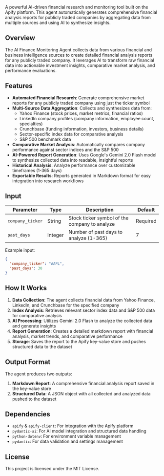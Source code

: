 A powerful AI-driven financial research and monitoring tool built on the Apify platform. This agent automatically generates comprehensive financial analysis reports for publicly traded companies by aggregating data from multiple sources and using AI to synthesize insights.

## Overview

The AI Finance Monitoring Agent collects data from various financial and business intelligence sources to create detailed financial analysis reports for any publicly traded company. It leverages AI to transform raw financial data into actionable investment insights, comparative market analysis, and performance evaluations.

## Features

- **Automated Financial Research**: Generate comprehensive market reports for any publicly traded company using just the ticker symbol
- **Multi-Source Data Aggregation**: Collects and synthesizes data from:
  - Yahoo Finance (stock prices, market metrics, financial ratios)
  - LinkedIn company profiles (company information, employee count, specialties)
  - Crunchbase (funding information, investors, business details)
  - Sector-specific index data for comparative analysis
  - S&P 500 benchmark data
- **Comparative Market Analysis**: Automatically compares company performance against sector indices and the S&P 500
- **AI-Powered Report Generation**: Uses Google's Gemini 2.0 Flash model to synthesize collected data into readable, insightful reports
- **Historical Analysis**: Analyze performance over customizable timeframes (1-365 days)
- **Exportable Results**: Reports generated in Markdown format for easy integration into research workflows

## Input

| Parameter | Type | Description | Default |
|-----------|------|-------------|---------|
| `company_ticker` | String | Stock ticker symbol of the company to analyze | Required |
| `past_days` | Integer | Number of past days to analyze (1-365) | 7 |

Example input:
```json
{
  "company_ticker": "AAPL",
  "past_days": 30
}
```

## How It Works

1. **Data Collection**: The agent collects financial data from Yahoo Finance, LinkedIn, and Crunchbase for the specified company
2. **Index Analysis**: Retrieves relevant sector index data and S&P 500 data for comparative analysis
3. **AI Processing**: Utilizes Gemini 2.0 Flash to analyze the collected data and generate insights
4. **Report Generation**: Creates a detailed markdown report with financial analysis, market trends, and comparative performance
5. **Storage**: Saves the report to the Apify key-value store and pushes structured data to the dataset

## Output Format

The agent produces two outputs:

1. **Markdown Report**: A comprehensive financial analysis report saved in the key-value store
2. **Structured Data**: A JSON object with all collected and analyzed data pushed to the dataset

## Dependencies

- `apify` & `apify-client`: For integration with the Apify platform
- `pydantic-ai`: For AI model integration and structured data handling
- `python-dotenv`: For environment variable management
- `pydantic`: For data validation and settings management

## License

This project is licensed under the MIT License.